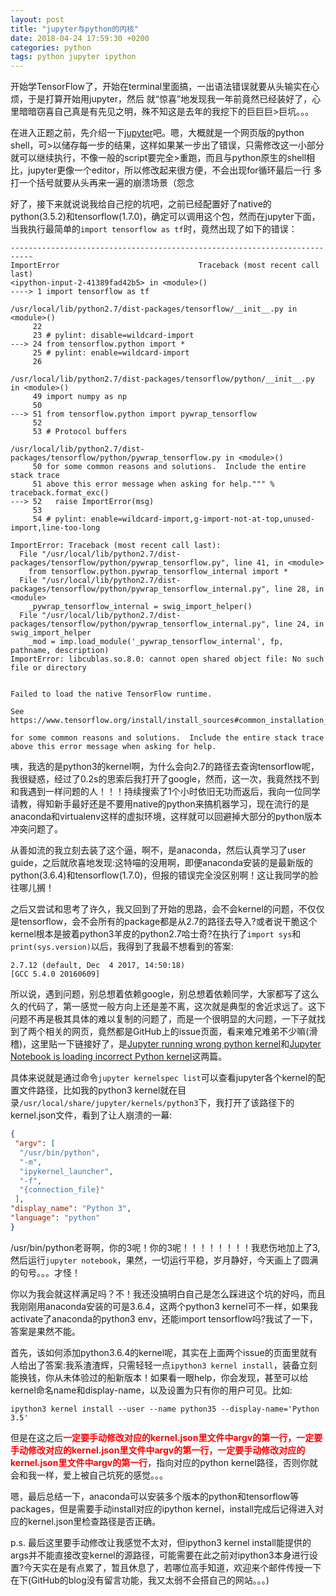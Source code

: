 ```yaml
---
layout: post
title: "jupyter与python的内核"
date: 2018-04-24 17:59:30 +0200
categories: python
tags: python jupyter ipython
---
```


开始学TensorFlow了，开始在terminal里面搞，一出语法错误就要从头输实在心烦，于是打算开始用jupyter，然后
就“惊喜”地发现我一年前竟然已经装好了，心里暗暗窃喜自己真是有先见之明，殊不知这是去年的我挖下的巨巨巨>巨坑。。。

在进入正题之前，先介绍一下[jupyter](http://jupyter.org/)吧。嗯，大概就是一个网页版的python shell，可>以储存每一步的结果，这样如果某一步出了错误，只需修改这一小部分就可以继续执行，不像一般的script要完全>重跑，而且与python原生的shell相比，jupyter更像一个editor，所以修改起来很方便，不会出现for循环最后一行
多打一个括号就要从头再来一遍的崩溃场景（怨念

好了，接下来就说说我给自己挖的坑吧，之前已经配置好了native的python(3.5.2)和tensorflow(1.7.0)，确定可以调用这个包，然而在jupyter下面，当我执行最简单的`import tensorflow as tf`时，竟然出现了如下的错误：
```
---------------------------------------------------------------------------
ImportError                               Traceback (most recent call last)
<ipython-input-2-41389fad42b5> in <module>()
----> 1 import tensorflow as tf

/usr/local/lib/python2.7/dist-packages/tensorflow/__init__.py in <module>()
     22 
     23 # pylint: disable=wildcard-import
---> 24 from tensorflow.python import *
     25 # pylint: enable=wildcard-import
     26 

/usr/local/lib/python2.7/dist-packages/tensorflow/python/__init__.py in <module>()
     49 import numpy as np
     50 
---> 51 from tensorflow.python import pywrap_tensorflow
     52 
     53 # Protocol buffers

/usr/local/lib/python2.7/dist-packages/tensorflow/python/pywrap_tensorflow.py in <module>()
     50 for some common reasons and solutions.  Include the entire stack trace
     51 above this error message when asking for help.""" % traceback.format_exc()
---> 52   raise ImportError(msg)
     53 
     54 # pylint: enable=wildcard-import,g-import-not-at-top,unused-import,line-too-long

ImportError: Traceback (most recent call last):
  File "/usr/local/lib/python2.7/dist-packages/tensorflow/python/pywrap_tensorflow.py", line 41, in <module>
    from tensorflow.python.pywrap_tensorflow_internal import *
  File "/usr/local/lib/python2.7/dist-packages/tensorflow/python/pywrap_tensorflow_internal.py", line 28, in <module>
    _pywrap_tensorflow_internal = swig_import_helper()
  File "/usr/local/lib/python2.7/dist-packages/tensorflow/python/pywrap_tensorflow_internal.py", line 24, in swig_import_helper
    _mod = imp.load_module('_pywrap_tensorflow_internal', fp, pathname, description)
ImportError: libcublas.so.8.0: cannot open shared object file: No such file or directory


Failed to load the native TensorFlow runtime.

See https://www.tensorflow.org/install/install_sources#common_installation_problems

for some common reasons and solutions.  Include the entire stack trace
above this error message when asking for help.

```

咦，我选的是python3的kernel啊，为什么会向2.7的路径去查询tensorflow呢，我很疑惑，经过了0.2s的思索后我打开了google，然而，这一次，我竟然找不到和我遇到一样问题的人！！！持续搜索了1个小时依旧无功而返后，我向一位同学请教，得知新手最好还是不要用native的python来搞机器学习，现在流行的是anaconda和virtualenv这样的虚拟环境，这样就可以回避掉大部分的python版本冲突问题了。

从善如流的我立刻去装了这个逼，啊不，是anaconda，然后认真学习了user guide，之后就欣喜地发现:这特喵的没用啊，即便anaconda安装的是最新版的python(3.6.4)和tensorflow(1.7.0)，但报的错误完全没区别啊！这让我同学的脸往哪儿搁！

之后又尝试和思考了许久，我又回到了开始的思路，会不会kernel的问题，不仅仅是tensorflow，会不会所有的package都是从2.7的路径去导入?或者说干脆这个kernel根本是披着python3羊皮的python2.7哈士奇?在执行了`import sys`和`print(sys.version)`以后，我得到了我最不想看到的答案:
```
2.7.12 (default, Dec  4 2017, 14:50:18) 
[GCC 5.4.0 20160609]
```

所以说，遇到问题，别总想着依赖google，别总想着依赖同学，大家都写了这么久的代码了，第一感觉一般方向上还是差不离，这次就是典型的舍近求远了。这下问题不再是极其具体的难以复制的问题了，而是一个很明显的大问题，一下子就找到了两个相关的网页，竟然都是GitHub上的issue页面，看来难兄难弟不少嘛(滑稽)，这里贴一下链接好了，是[Jupyter running wrong python kernel](https://github.com/jupyter/jupyter/issues/270)和[Jupyter Notebook is loading incorrect Python kernel](https://github.com/jupyter/notebook/issues/2563)这两篇。

具体来说就是通过命令`jupyter kernelspec list`可以查看jupyter各个kernel的配置文件路径，比如我的python3 kernel就在目录`/usr/local/share/jupyter/kernels/python3`下，我打开了该路径下的kernel.json文件，看到了让人崩溃的一幕:
```json
{
 "argv": [
  "/usr/bin/python",
  "-m",
  "ipykernel_launcher",
  "-f",
  "{connection_file}"
 ],
"display_name": "Python 3",
"language": "python"
}
```

/usr/bin/python老哥啊，你的3呢！你的3呢！！！！！！！！我悲伤地加上了3,然后运行`jupyter notebook`，果然，一切运行平稳，岁月静好，今天画上了圆满的句号。。。才怪！

你以为我会就这样满足吗？不！我还没搞明白自己是怎么踩进这个坑的好吗，而且我刚刚用anaconda安装的可是3.6.4，这两个python3 kernel可不一样，如果我activate了anaconda的python3 env，还能import tensorflow吗?我试了一下，答案是果然不能。

首先，该如何添加python3.6.4的kernel呢，其实在上面两个issue的页面里就有人给出了答案:我系渣渣辉，只需轻轻一点`ipython3 kernel install`，装备立刻能换钱，你从未体验过的船新版本！如果看一眼help，你会发现，甚至可以给kernel命名name和display-name，以及设置为只有你的用户可见。比如:

```
ipython3 kernel install --user --name python35 --display-name='Python 3.5'
```

但是在这之后<span style="color:red">**一定要手动修改对应的kernel.json里文件中argv的第一行，一定要手动修改对应的kernel.json里文件中argv的第一行，一定要手动修改对应的kernel.json里文件中argv的第一行**</span>，指向对应的python kernel路径，否则你就会和我一样，爱上被自己坑死的感觉。。。

嗯，最后总结一下，anaconda可以安装多个版本的python和tensorflow等packages，但是需要手动install对应的ipython kernel，install完成后记得进入对应的kernel.json里检查路径是否正确。

p.s. 最后这里要手动修改让我感觉不太对，但ipython3 kernel install能提供的args并不能直接改变kernel的源路径，可能需要在此之前对ipython3本身进行设置?今天实在是有点累了，暂且休息了，若哪位高手知道，欢迎来个邮件传授一下在下(GitHub的blog没有留言功能，我又太弱不会搭自己的网站。。。)

